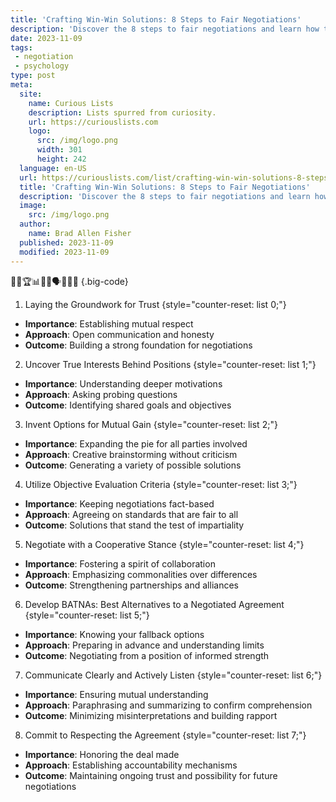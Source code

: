```yaml
---
title: 'Crafting Win-Win Solutions: 8 Steps to Fair Negotiations'
description: 'Discover the 8 steps to fair negotiations and learn how to craft win-win solutions. This practical guide empowers curious minds to navigate successful agreements.'
date: 2023-11-09
tags:
 - negotiation
 - psychology
type: post
meta:
  site:
    name: Curious Lists
    description: Lists spurred from curiosity.
    url: https://curiouslists.com
    logo:
      src: /img/logo.png
      width: 301
      height: 242
  language: en-US
  url: https://curiouslists.com/list/crafting-win-win-solutions-8-steps-to-fair-negotiations
  title: 'Crafting Win-Win Solutions: 8 Steps to Fair Negotiations'
  description: 'Discover the 8 steps to fair negotiations and learn how to craft win-win solutions. This practical guide empowers curious minds to navigate successful agreements.'
  image:
    src: /img/logo.png
  author:
    name: Brad Allen Fisher
  published: 2023-11-09
  modified: 2023-11-09
---
```



🤝🔄🏆📊📝✅🗣️🔨🤔🌐 {.big-code}

1. Laying the Groundwork for Trust {style="counter-reset: list 0;"}
  - **Importance**: Establishing mutual respect
  - **Approach**: Open communication and honesty
  - **Outcome**: Building a strong foundation for negotiations

2. Uncover True Interests Behind Positions {style="counter-reset: list 1;"}
  - **Importance**: Understanding deeper motivations
  - **Approach**: Asking probing questions
  - **Outcome**: Identifying shared goals and objectives

3. Invent Options for Mutual Gain {style="counter-reset: list 2;"}
  - **Importance**: Expanding the pie for all parties involved
  - **Approach**: Creative brainstorming without criticism
  - **Outcome**: Generating a variety of possible solutions

4. Utilize Objective Evaluation Criteria {style="counter-reset: list 3;"}
  - **Importance**: Keeping negotiations fact-based
  - **Approach**: Agreeing on standards that are fair to all
  - **Outcome**: Solutions that stand the test of impartiality

5. Negotiate with a Cooperative Stance {style="counter-reset: list 4;"}
  - **Importance**: Fostering a spirit of collaboration
  - **Approach**: Emphasizing commonalities over differences
  - **Outcome**: Strengthening partnerships and alliances

6. Develop BATNAs: Best Alternatives to a Negotiated Agreement {style="counter-reset: list 5;"}
  - **Importance**: Knowing your fallback options
  - **Approach**: Preparing in advance and understanding limits
  - **Outcome**: Negotiating from a position of informed strength

7. Communicate Clearly and Actively Listen {style="counter-reset: list 6;"}
  - **Importance**: Ensuring mutual understanding
  - **Approach**: Paraphrasing and summarizing to confirm comprehension
  - **Outcome**: Minimizing misinterpretations and building rapport

8. Commit to Respecting the Agreement {style="counter-reset: list 7;"}
  - **Importance**: Honoring the deal made
  - **Approach**: Establishing accountability mechanisms
  - **Outcome**: Maintaining ongoing trust and possibility for future negotiations